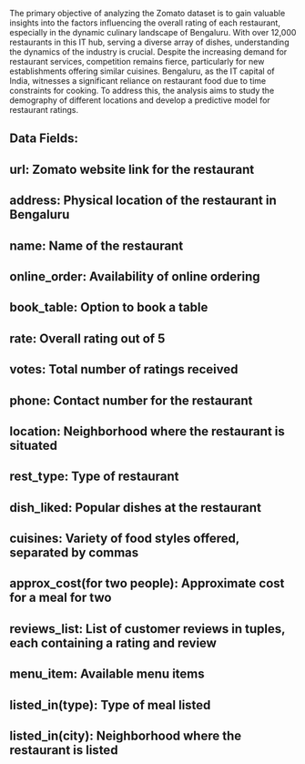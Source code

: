 The primary objective of analyzing the Zomato dataset is to gain valuable insights into the factors influencing the overall rating of each restaurant, especially in the dynamic culinary landscape of Bengaluru. With over 12,000 restaurants in this IT hub, serving a diverse array of dishes, understanding the dynamics of the industry is crucial. Despite the increasing demand for restaurant services, competition remains fierce, particularly for new establishments offering similar cuisines.
Bengaluru, as the IT capital of India, witnesses a significant reliance on restaurant food due to time constraints for cooking. To address this, the analysis aims to study the demography of different locations and develop a predictive model for restaurant ratings.
## Data Fields:
## url: Zomato website link for the restaurant
## address: Physical location of the restaurant in Bengaluru 
## name: Name of the restaurant
## online_order: Availability of online ordering
## book_table: Option to book a table
## rate: Overall rating out of 5
## votes: Total number of ratings received
## phone: Contact number for the restaurant
## location: Neighborhood where the restaurant is situated
## rest_type: Type of restaurant
## dish_liked: Popular dishes at the restaurant
## cuisines: Variety of food styles offered, separated by commas
## approx_cost(for two people): Approximate cost for a meal for two
## reviews_list: List of customer reviews in tuples, each containing a rating and review
## menu_item: Available menu items
## listed_in(type): Type of meal listed
## listed_in(city): Neighborhood where the restaurant is listed